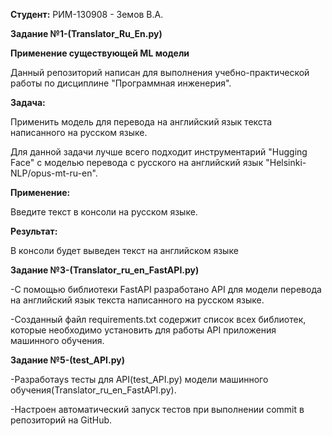 **Студент:** РИМ-130908 - Земов В.А.

****Задание №1-(Translator_Ru_En.py)****

**Применение существующей ML модели**

Данный репозиторий написан для выполнения учебно-практической работы по дисциплине "Программная инженерия".

**Задача:**

Применить модель для перевода на английский язык текста написанного на русском языке.

Для данной задачи лучше всего подходит инструментарий "Hugging Face" с моделью перевода с русского на английский язык "Helsinki-NLP/opus-mt-ru-en".

**Применение:**

Введите текст в консоли на русском языке.

**Результат:**

В консоли будет выведен текст на английском языке

****Задание №3-(Translator_ru_en_FastAPI.py)****

-С помощью библиотеки FastAPI разработано API для модели перевода на английский язык текста написанного на русском языке.

-Созданный файл requirements.txt содержит список всех библиотек, которые необходимо установить для работы API приложения машинного обучения. 

****Задание №5-(test_API.py)****

-Разработаys тесты для API(test_API.py) модели машинного обучения(Translator_ru_en_FastAPI.py). 

-Настроен автоматический запуск тестов при выполнении commit в репозиторий на GitHub.

